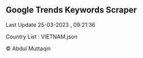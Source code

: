 

## Google Trends Keywords Scraper 
 
Last Update 25-03-2023 , 09:21:36

Country List :
VIETNAM.json



© Abdul Muttaqin 
